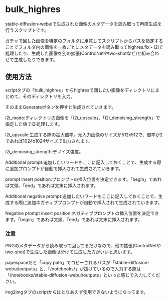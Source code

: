# bulk_highres

stable-diffusion-webuiで生成された画像のメタデータを読み取って再度生成を行うスクリプトです。

ガチャで回した画像を特定のフォルダに用意してスクリプトからパスを指定することでフォルダ内の画像を一枚ごとにメタデータを読み取ってhighres.fix・i2iで処理したり、生成した画像を別の拡張(ControlNetやtwo-shotなど)と組み合わせて生成したりできます。

## 使用方法

scriptタブの「bulk_highres」からhighresで回したい画像をディレクトリにまとめて、そのディレクトリを入力。

そのままGenerateボタンを押すと生成されていきます。

i2i_mode:ディレクトリの画像を「i2i_upscale」、「i2i_denoising_strength」で指定した値でi2i処理します。

i2i_upscale:生成する際の拡大倍率。元入力画像のサイズが512x512で、倍率が2であれば1024x1024サイズで出力されます。

i2i_denoising_strength:デノイズ強度。

Additional prompt:追加したいワードをここに記入しておくことで、生成する際に追加プロンプトが自動で挿入されて生成されていきます。

prompt insert position:プロンプトの挿入位置を決定できます。「begin」であれば文頭、「end」であれば文末に挿入されます。

Additional negative prompt:追加したいワードをここに記入しておくことで、生成する際に追加ネガティブプロンプトが自動で挿入されて生成されていきます。

Negative prompt insert position:ネガティブプロンプトの挿入位置を決定できます。「begin」であれば文頭、「end」であれば文末に挿入されます。

### 注意

PNGのメタデータから読み取って回してるだけなので、他の拡張(ControlNetやtwo-shot)で生成した画像は分けて生成した方がいいと思います。

papespaceだと「copy path」でコピーされるパスが「stable-diffusion-webui/outputs」と、「/notebooks/」が抜けているので入力する際は「/notebooks/stable-diffusion-webui/outputs」といった感じで入力してください。

img2imgタブのscriptからはとりあえず使用できないようになってます。
